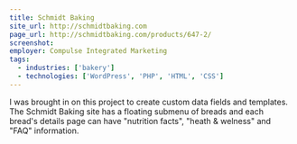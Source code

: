 ```yaml
---
title: Schmidt Baking
site_url: http://schmidtbaking.com
page_url: http://schmidtbaking.com/products/647-2/
screenshot:
employer: Compulse Integrated Marketing
tags:
  - industries: ['bakery']
  - technologies: ['WordPress', 'PHP', 'HTML', 'CSS']
---
```


I was brought in on this project to create custom data fields and templates. The Schmidt Baking site has a floating submenu of breads and each bread's details page can have "nutrition facts", "heath & welness" and "FAQ" information.

